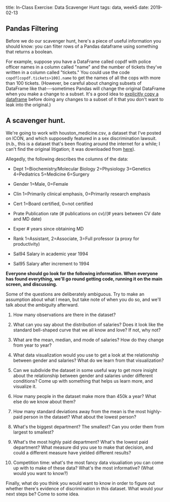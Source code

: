 title: In-Class Exercise: Data Scavenger Hunt
tags: data, week5
date: 2019-02-13

## Pandas Filtering

Before we do our scavenger hunt, here's a piece of useful information you should know: you can filter rows of a Pandas dataframe using something that returns a boolean.

For example, suppose you have a DataFrame called copdf with police officer names in a column called "name" and the number of tickets they've written in a column called "tickets."  You could use the code `copdf[copdf.tickets>100].name` to get the names of all the cops with more than 100 tickets. (However, be careful about changing subsets of DataFrame like that---sometimes Pandas will change the original DataFrame when you make a change to a subset.  It's a good idea to [explicitly copy a dataframe](https://pandas.pydata.org/pandas-docs/stable/reference/api/pandas.DataFrame.copy.html) before doing any changes to a subset of it that you don't want to leak into the original.) 

## A scavenger hunt.

We're going to work with houston_medicine.csv, a dataset that I've posted on ICON, and which supposedly featured in a sex discrimination lawsuit.  (n.b., this is a dataset that's been floating around the internet for a while; I can't find the original litigation; it was downloaded from [here](https://www.kaggle.com/hjmjerry/gender-discrimination/home)). 

Allegedly, the following describes the columns of the data: 

- Dept 1=Biochemistry/Molecular Biology 2=Physiology 3=Genetics 4=Pediatrics 5=Medicine 6=Surgery

- Gender 1=Male, 0=Female

- Clin 1=Primarily clinical emphasis, 0=Primarily research emphasis

- Cert 1=Board certified, 0=not certified

- Prate Publication rate (# publications on cv)/(# years between CV date and MD date)

- Exper # years since obtaining MD

- Rank 1=Assistant, 2=Associate, 3=Full professor (a proxy for productivity)

- Sal94 Salary in academic year 1994

- Sal95 Salary after increment to 1994

**Everyone should go look for the following information.  When everyone has found everything, we'll go round getting code, running it on the main screen, and discussing.** 

Some of the questions are deliberately ambiguous. Try to make an assumption about what I mean, but take note of when you do so, and we'll talk about the ambiguity afterward.

1.  How many observations are there in the dataset? 

2.  What can you say about the distribution of salaries?  Does it look like the standard bell-shaped curve that we all know and love?  If not, why not? 

3.  What are the mean, median, and mode of salaries?  How do they change from year to year?  

4.  What data visualization would you use to get a look at the relationship between gender and salaries? What do we learn from that visualization? 

5. Can we subdivide the dataset in some useful way to get more insight about the relationship between gender and salaries under different conditions?  Come up with something that helps us learn more, and visualize it.

6.  How many people in the dataset make more than 450k a year?  What else do we know about them? 

7.  How many standard deviations away from the mean is the most highly-paid person in the dataset?  What about the lowest person?

8. What's the biggest department?  The smallest?  Can you order them from largest to smallest?

9.  What's the most highly paid department?  What's the lowest paid department? What measure did you use to make that decision, and could a different measure have yielded different results?

10. Competition time: what's the most fancy data visualiation you can come up with to make of these data?  What's the most informative? (What would you want to know?)

Finally, what do you think you would want to know in order to figure out whether there's evidence of discrimination in this dataset.  What would your next steps be?  Come to some idea. 

